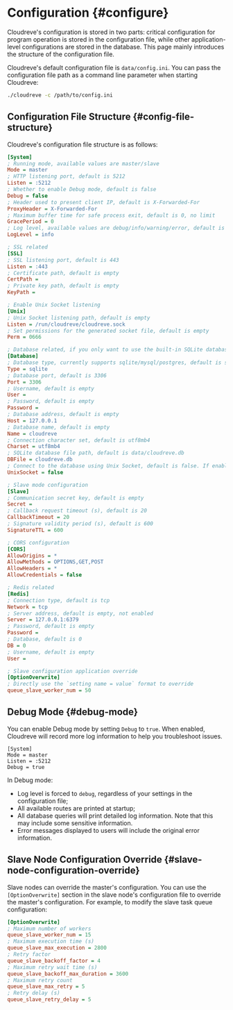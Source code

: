 # Configuration {#configure}

Cloudreve's configuration is stored in two parts: critical configuration for program operation is stored in the configuration file, while other application-level configurations are stored in the database. This page mainly introduces the structure of the configuration file.

Cloudreve's default configuration file is `data/config.ini`. You can pass the configuration file path as a command line parameter when starting Cloudreve:

```bash
./cloudreve -c /path/to/config.ini
```

## Configuration File Structure {#config-file-structure}

Cloudreve's configuration file structure is as follows:

```ini
[System]
; Running mode, available values are master/slave
Mode = master
; HTTP listening port, default is 5212
Listen = :5212
; Whether to enable Debug mode, default is false
Debug = false
; Header used to present client IP, default is X-Forwarded-For
ProxyHeader = X-Forwarded-For
; Maximum buffer time for safe process exit, default is 0, no limit
GracePeriod = 0
; Log level, available values are debug/info/warning/error, default is info
LogLevel = info

; SSL related
[SSL]
; SSL listening port, default is 443
Listen = :443
; Certificate path, default is empty
CertPath =
; Private key path, default is empty
KeyPath =

; Enable Unix Socket listening
[Unix]
; Unix Socket listening path, default is empty
Listen = /run/cloudreve/cloudreve.sock
; Set permissions for the generated socket file, default is empty
Perm = 0666

; Database related, if you only want to use the built-in SQLite database, you can delete this section
[Database]
; Database type, currently supports sqlite/mysql/postgres, default is sqlite
Type = sqlite
; Database port, default is 3306
Port = 3306
; Username, default is empty
User =
; Password, default is empty
Password =
; Database address, default is empty
Host = 127.0.0.1
; Database name, default is empty
Name = cloudreve
; Connection character set, default is utf8mb4
Charset = utf8mb4
; SQLite database file path, default is data/cloudreve.db
DBFile = cloudreve.db
; Connect to the database using Unix Socket, default is false. If enabled, please specify the Unix Socket path in Host
UnixSocket = false

; Slave mode configuration
[Slave]
; Communication secret key, default is empty
Secret =
; Callback request timeout (s), default is 20
CallbackTimeout = 20
; Signature validity period (s), default is 600
SignatureTTL = 600

; CORS configuration
[CORS]
AllowOrigins = *
AllowMethods = OPTIONS,GET,POST
AllowHeaders = *
AllowCredentials = false

; Redis related
[Redis]
; Connection type, default is tcp
Network = tcp
; Server address, default is empty, not enabled
Server = 127.0.0.1:6379
; Password, default is empty
Password =
; Database, default is 0
DB = 0
; Username, default is empty
User =

; Slave configuration application override
[OptionOverwrite]
; Directly use the `setting name = value` format to override
queue_slave_worker_num = 50
```

## Debug Mode {#debug-mode}

You can enable Debug mode by setting `Debug` to `true`. When enabled, Cloudreve will record more log information to help you troubleshoot issues.

```ini{4}
[System]
Mode = master
Listen = :5212
Debug = true
```

In Debug mode:

- Log level is forced to `debug`, regardless of your settings in the configuration file;
- All available routes are printed at startup;
- All database queries will print detailed log information. Note that this may include some sensitive information.
- Error messages displayed to users will include the original error information.

## Slave Node Configuration Override {#slave-node-configuration-override}

Slave nodes can override the master's configuration. You can use the `[OptionOverwrite]` section in the slave node's configuration file to override the master's configuration. For example, to modify the slave task queue configuration:

```ini
[OptionOverwrite]
; Maximum number of workers
queue_slave_worker_num = 15
; Maximum execution time (s)
queue_slave_max_execution = 2800
; Retry factor
queue_slave_backoff_factor = 4
; Maximum retry wait time (s)
queue_slave_backoff_max_duration = 3600
; Maximum retry count
queue_slave_max_retry = 5
; Retry delay (s)
queue_slave_retry_delay = 5
```
